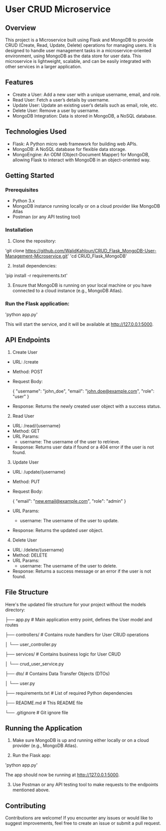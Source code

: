 # User CRUD Microservice

## Overview

This project is a Microservice built using Flask and MongoDB to provide CRUD (Create, Read, Update, Delete) operations for managing users. It is designed to handle user management tasks in a microservice-oriented environment, using MongoDB as the data store for user data. This microservice is lightweight, scalable, and can be easily integrated with other services in a larger application.

## Features

* Create a User: Add a new user with a unique username, email, and role.
* Read User: Fetch a user’s details by username.
* Update User: Update an existing user’s details such as email, role, etc.
* Delete User: Remove a user by username.
* MongoDB Integration: Data is stored in MongoDB, a NoSQL database.

## Technologies Used

* Flask: A Python micro web framework for building web APIs.
* MongoDB: A NoSQL database for flexible data storage.
* MongoEngine: An ODM (Object-Document Mapper) for MongoDB, allowing Flask to interact with MongoDB in an object-oriented way.

## Getting Started

### Prerequisites

* Python 3.x
* MongoDB instance running locally or on a cloud provider like MongoDB Atlas
* Postman (or any API testing tool)

### Installation

1. Clone the repository:

  'git clone https://github.com/WalidKahloun/CRUD_Flask_MongoDB-User-Management-Microservice.git'
  'cd CRUD_Flask_MongoDB'

2. Install dependencies:

  'pip install -r requirements.txt'

3. Ensure that MongoDB is running on your local machine or you have connected to a cloud instance (e.g., MongoDB Atlas).

### Run the Flask application:

  'python app.py'

This will start the service, and it will be available at http://127.0.0.1:5000.

## API Endpoints

1. Create User

* URL: /create

* Method: POST

* Request Body:

  {
    "username": "john_doe",
    "email": "john.doe@example.com",
    "role": "user"
  }

* Response: Returns the newly created user object with a success status.

2. Read User

* URL: /read/{username}
* Method: GET
* URL Params:
  * username: The username of the user to retrieve.
* Response: Returns user data if found or a 404 error if the user is not found.

3. Update User

* URL: /update/{username}
* Method: PUT
* Request Body:

  {
    "email": "new.email@example.com",
    "role": "admin"
  }

* URL Params:
  * username: The username of the user to update.
* Response: Returns the updated user object.

4. Delete User

* URL: /delete/{username}
* Method: DELETE
* URL Params:
  * username: The username of the user to delete.
* Response: Returns a success message or an error if the user is not found.

## File Structure

Here's the updated file structure for your project without the models directory:

  ├── app.py                 # Main application entry point, defines the User model and routes

  ├── controllers/           # Contains route handlers for User CRUD operations

  │   └── user_controller.py

  ├── services/              # Contains business logic for User CRUD

  │   └── crud_user_service.py

  ├── dto/                   # Contains Data Transfer Objects (DTOs)

  │   └── user.py

  ├── requirements.txt       # List of required Python dependencies

  ├── README.md              # This README file

  └── .gitignore             # Git ignore file

## Running the Application

1. Make sure MongoDB is up and running either locally or on a cloud provider (e.g., MongoDB Atlas).

2. Run the Flask app:

  'python app.py'

The app should now be running at http://127.0.0.1:5000.

3. Use Postman or any API testing tool to make requests to the endpoints mentioned above.

## Contributing

Contributions are welcome! If you encounter any issues or would like to suggest improvements, feel free to create an issue or submit a pull request.
